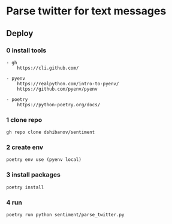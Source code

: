 # Parse twitter for text messages

## Deploy


### 0 install tools
    - gh
        https://cli.github.com/

    - pyenv
        https://realpython.com/intro-to-pyenv/
        https://github.com/pyenv/pyenv

    - poetry
        https://python-poetry.org/docs/


### 1 clone repo

```
gh repo clone dshibanov/sentiment
```

### 2 create env

```
poetry env use (pyenv local)
```

### 3 install packages

```
poetry install
```

### 4 run 

```
poetry run python sentiment/parse_twitter.py
```




